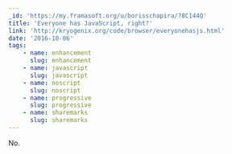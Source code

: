 ```yaml
---
_id: 'https://my.framasoft.org/u/borisschapira/?8C144Q'
title: 'Everyone has JavaScript, right?'
link: 'http://kryogenix.org/code/browser/everyonehasjs.html'
date: '2016-10-06'
tags:
    - name: enhancement
      slug: enhancement
    - name: javascript
      slug: javascript
    - name: noscript
      slug: noscript
    - name: progressive
      slug: progressive
    - name: sharemarks
      slug: sharemarks
---
```


<div class="markdown"><p>No.
</p></div>
